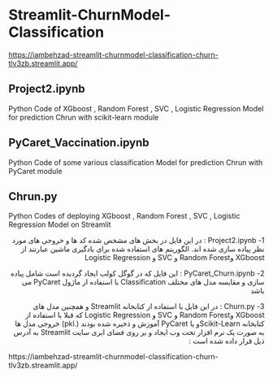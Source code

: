 # Streamlit-ChurnModel-Classification
https://iambehzad-streamlit-churnmodel-classification-churn-tlv3zb.streamlit.app/  

## Project2.ipynb   
  Python Code of XGboost , Random Forest  ,  SVC ,  Logistic Regression Model for prediction Chrun with scikit-learn module    
  
## PyCaret_Vaccination.ipynb   
  Python Code of some various classification Model for prediction Chrun with PyCaret module  
  
## Chrun.py   
  Python Codes of deploying XGboost , Random Forest  ,  SVC ,  Logistic Regression Model on Streamlit  

<p dir='rtl' align='right'>1-	Project2.ipynb : در این فایل در بخش های مشخص شده کد ها و خروجی های مورد نظر پیاده سازی شده اند.  الگوریتم های استفاده شده برای یادگیری ماشین عبارتند از XGboost وRandom Forest  و  SVC و  Logistic Regression
</p>
<p dir='rtl' align='right'>
2-	PyCaret_Churn.ipynb : این فایل که در گوگل کولب ایجاد گردیده است شامل پیاده سازی و مقایسه مدل های مختلف Classification  با استفاده از ماژول PyCaret می باشد 
</p>
<p dir='rtl' align='right'>
3-	Churn.py : در این فایل با استفاده از کتابخانه Streamlit  و همچنین مدل های XGboost وRandom Forest  و  SVC و  Logistic Regression  که قبلا با استفاده از کتابخانه Scikit-Learnو یا PyCaret آموزش و ذخیره شده بودند (.pkl) خروجی مدل ها به صورت یک نرم افزار تحت وب ایجاد و بر روی فضای ابری سایت Streamlit به آدرس ذیل قرار داده شده است :
</p>
https://iambehzad-streamlit-churnmodel-classification-churn-tlv3zb.streamlit.app/ 

